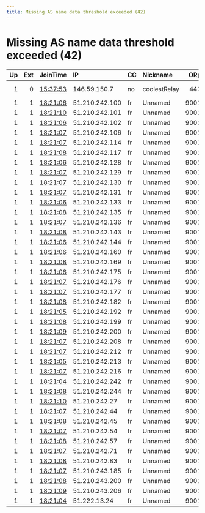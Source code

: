 ```yaml
---
title: Missing AS name data threshold exceeded (42)
---
```


# Missing AS name data threshold exceeded (42)

|   Up |   Ext | JoinTime                                                                                            | IP             | CC   | Nickname     |   ORp |   Dirp | Version   | Contact                   | OS    |   eFamMembers |
|-----:|------:|:----------------------------------------------------------------------------------------------------|:---------------|:-----|:-------------|------:|-------:|:----------|:--------------------------|:------|--------------:|
|    1 |     0 | [15:37:53](https://metrics.torproject.org/rs.html#details/DDD8E5ABA5C9D214E449A4A4795F606DB6FEE2F9) | 146.59.150.7   | no   | coolestRelay |   443 |      0 | 0.4.4.5   | patrick-trelay@mailbox.or | Linux |             1 |
|    1 |     1 | [18:21:06](https://metrics.torproject.org/rs.html#details/44A73AEE557D6F504B098BB14A268CBF133C99C7) | 51.210.242.100 | fr   | Unnamed      |  9001 |   9030 | 0.4.4.5   | Myrtis1@protonmail.com    | Linux |            41 |
|    1 |     1 | [18:21:10](https://metrics.torproject.org/rs.html#details/3CE9ABB3A0AF0C80D281B0BB948E4FBD0FBC3F1D) | 51.210.242.101 | fr   | Unnamed      |  9001 |   9030 | 0.4.4.5   | Myrtis1@protonmail.com    | Linux |            41 |
|    1 |     1 | [18:21:06](https://metrics.torproject.org/rs.html#details/BCFBC7A06E1EC7FA40E3ED6F83FED59143F3BAFE) | 51.210.242.102 | fr   | Unnamed      |  9001 |   9030 | 0.4.4.5   | Myrtis1@protonmail.com    | Linux |            41 |
|    1 |     1 | [18:21:07](https://metrics.torproject.org/rs.html#details/D47423225CE0B183E5F49A4039582D6D1FFB3B91) | 51.210.242.106 | fr   | Unnamed      |  9001 |   9030 | 0.4.4.5   | Myrtis1@protonmail.com    | Linux |            41 |
|    1 |     1 | [18:21:07](https://metrics.torproject.org/rs.html#details/A8487C2D23AE5D1355F253308794F470B30697D2) | 51.210.242.114 | fr   | Unnamed      |  9001 |   9030 | 0.4.4.5   | Myrtis1@protonmail.com    | Linux |            41 |
|    1 |     1 | [18:21:08](https://metrics.torproject.org/rs.html#details/6FD569E7100564EF7BF43E758289C02C36F0BF27) | 51.210.242.117 | fr   | Unnamed      |  9001 |   9030 | 0.4.4.5   | Myrtis1@protonmail.com    | Linux |            41 |
|    1 |     1 | [18:21:06](https://metrics.torproject.org/rs.html#details/9E06F8B99237BAAEF7A1B4A167EC2A47DF857FF4) | 51.210.242.128 | fr   | Unnamed      |  9001 |   9030 | 0.4.4.5   | Myrtis1@protonmail.com    | Linux |            41 |
|    1 |     1 | [18:21:07](https://metrics.torproject.org/rs.html#details/02AB652F54248D88D9AAE2FDF2F6878ED4F95AC8) | 51.210.242.129 | fr   | Unnamed      |  9001 |   9030 | 0.4.4.5   | Myrtis1@protonmail.com    | Linux |            41 |
|    1 |     1 | [18:21:07](https://metrics.torproject.org/rs.html#details/46BCE3BDC1C188B9179909EEAC6B639E04182F91) | 51.210.242.130 | fr   | Unnamed      |  9001 |   9030 | 0.4.4.5   | Myrtis1@protonmail.com    | Linux |            41 |
|    1 |     1 | [18:21:07](https://metrics.torproject.org/rs.html#details/4F094B3DA208EF338D7B1673AA38E7F99AB0137F) | 51.210.242.131 | fr   | Unnamed      |  9001 |   9030 | 0.4.4.5   | Myrtis1@protonmail.com    | Linux |            41 |
|    1 |     1 | [18:21:06](https://metrics.torproject.org/rs.html#details/2CBB7F743EDFC2308771E7809E040F2CDB2B9E2D) | 51.210.242.133 | fr   | Unnamed      |  9001 |   9030 | 0.4.4.5   | Myrtis1@protonmail.com    | Linux |            41 |
|    1 |     1 | [18:21:08](https://metrics.torproject.org/rs.html#details/6B6755A16E16EBAC9CD3D3FD341EAB63F9F9E33E) | 51.210.242.135 | fr   | Unnamed      |  9001 |   9030 | 0.4.4.5   | Myrtis1@protonmail.com    | Linux |            41 |
|    1 |     1 | [18:21:07](https://metrics.torproject.org/rs.html#details/5791BB618D7843C933BCC7F239839F7A421317E1) | 51.210.242.136 | fr   | Unnamed      |  9001 |   9030 | 0.4.4.5   | Myrtis1@protonmail.com    | Linux |            41 |
|    1 |     1 | [18:21:08](https://metrics.torproject.org/rs.html#details/2602935FAF1920520354A358B1E2B6A1A49FA43E) | 51.210.242.143 | fr   | Unnamed      |  9001 |   9030 | 0.4.4.5   | Myrtis1@protonmail.com    | Linux |            41 |
|    1 |     1 | [18:21:06](https://metrics.torproject.org/rs.html#details/4537E516EF4A6774CE5D23BEEC77C3A34B50487D) | 51.210.242.144 | fr   | Unnamed      |  9001 |   9030 | 0.4.4.5   | Myrtis1@protonmail.com    | Linux |            41 |
|    1 |     1 | [18:21:06](https://metrics.torproject.org/rs.html#details/E571BF965541F3A1AEC6EE74470CD4AF66417A4E) | 51.210.242.160 | fr   | Unnamed      |  9001 |   9030 | 0.4.4.5   | Myrtis1@protonmail.com    | Linux |            41 |
|    1 |     1 | [18:21:08](https://metrics.torproject.org/rs.html#details/E3A248B138DD14CAF9102678746EB52D4CC56554) | 51.210.242.169 | fr   | Unnamed      |  9001 |   9030 | 0.4.4.5   | Myrtis1@protonmail.com    | Linux |            41 |
|    1 |     1 | [18:21:06](https://metrics.torproject.org/rs.html#details/930D8D856809E8225E68486ADC6244E33EDDEE4A) | 51.210.242.175 | fr   | Unnamed      |  9001 |   9030 | 0.4.4.5   | Myrtis1@protonmail.com    | Linux |            41 |
|    1 |     1 | [18:21:07](https://metrics.torproject.org/rs.html#details/B8C4370D116E0656F5DBF7A58F86956848DF071B) | 51.210.242.176 | fr   | Unnamed      |  9001 |   9030 | 0.4.4.5   | Myrtis1@protonmail.com    | Linux |            41 |
|    1 |     1 | [18:21:07](https://metrics.torproject.org/rs.html#details/4B5E43AF30711541632E659B08B45651D386DE61) | 51.210.242.177 | fr   | Unnamed      |  9001 |   9030 | 0.4.4.5   | Myrtis1@protonmail.com    | Linux |            41 |
|    1 |     1 | [18:21:08](https://metrics.torproject.org/rs.html#details/A705BFE8321A9E9058BB5ECA5A1CF4805C280FD0) | 51.210.242.182 | fr   | Unnamed      |  9001 |   9030 | 0.4.4.5   | Myrtis1@protonmail.com    | Linux |            41 |
|    1 |     1 | [18:21:05](https://metrics.torproject.org/rs.html#details/42C695841EC050821D941E56A30A66F22DB3CF48) | 51.210.242.192 | fr   | Unnamed      |  9001 |   9030 | 0.4.4.5   | Myrtis1@protonmail.com    | Linux |            41 |
|    1 |     1 | [18:21:08](https://metrics.torproject.org/rs.html#details/9792874A9405E697596BCE4AFA4FE8E5D335074B) | 51.210.242.199 | fr   | Unnamed      |  9001 |   9030 | 0.4.4.5   | Myrtis1@protonmail.com    | Linux |            41 |
|    1 |     1 | [18:21:09](https://metrics.torproject.org/rs.html#details/0A5BEB16DAEA738A694CFEB95E2338DC7C083BCC) | 51.210.242.200 | fr   | Unnamed      |  9001 |   9030 | 0.4.4.5   | Myrtis1@protonmail.com    | Linux |            41 |
|    1 |     1 | [18:21:07](https://metrics.torproject.org/rs.html#details/D51D40E7B547870E29B26EB5509875E74F91C434) | 51.210.242.208 | fr   | Unnamed      |  9001 |   9030 | 0.4.4.5   | Myrtis1@protonmail.com    | Linux |            41 |
|    1 |     1 | [18:21:07](https://metrics.torproject.org/rs.html#details/91DADE2766E4E2BE4397BC81D125C492C7EF866B) | 51.210.242.212 | fr   | Unnamed      |  9001 |   9030 | 0.4.4.5   | Myrtis1@protonmail.com    | Linux |            41 |
|    1 |     1 | [18:21:05](https://metrics.torproject.org/rs.html#details/0ABA9A1C10CD7E205B8F490199A86AF90622B4C0) | 51.210.242.213 | fr   | Unnamed      |  9001 |   9030 | 0.4.4.5   | Myrtis1@protonmail.com    | Linux |            41 |
|    1 |     1 | [18:21:07](https://metrics.torproject.org/rs.html#details/23F6725EAE51A11625BF32CCA6EDFE8E15A23659) | 51.210.242.216 | fr   | Unnamed      |  9001 |   9030 | 0.4.4.5   | Myrtis1@protonmail.com    | Linux |            41 |
|    1 |     1 | [18:21:04](https://metrics.torproject.org/rs.html#details/B43C098F720F177BA188F644200D816304EEFE55) | 51.210.242.242 | fr   | Unnamed      |  9001 |   9030 | 0.4.4.5   | Myrtis1@protonmail.com    | Linux |            41 |
|    1 |     1 | [18:21:08](https://metrics.torproject.org/rs.html#details/55C5A8A131125825F8B94165C6AD41B2287AE75E) | 51.210.242.244 | fr   | Unnamed      |  9001 |   9030 | 0.4.4.5   | Myrtis1@protonmail.com    | Linux |            41 |
|    1 |     1 | [18:21:10](https://metrics.torproject.org/rs.html#details/AB4C6F36FF9C3826289D22BBF1E9359D47B5E275) | 51.210.242.27  | fr   | Unnamed      |  9001 |   9030 | 0.4.4.5   | Myrtis1@protonmail.com    | Linux |            41 |
|    1 |     1 | [18:21:07](https://metrics.torproject.org/rs.html#details/4E663627B174D0E108930386D97723C14402E214) | 51.210.242.44  | fr   | Unnamed      |  9001 |   9030 | 0.4.4.5   | Myrtis1@protonmail.com    | Linux |            41 |
|    1 |     1 | [18:21:08](https://metrics.torproject.org/rs.html#details/F5ABEA9F5490C749B73C07DED96103EB46531778) | 51.210.242.45  | fr   | Unnamed      |  9001 |   9030 | 0.4.4.5   | Myrtis1@protonmail.com    | Linux |            41 |
|    1 |     1 | [18:21:07](https://metrics.torproject.org/rs.html#details/76C3A955750CA521254EB3F6F8FF7874F4F1BCD1) | 51.210.242.54  | fr   | Unnamed      |  9001 |   9030 | 0.4.4.5   | Myrtis1@protonmail.com    | Linux |            41 |
|    1 |     1 | [18:21:08](https://metrics.torproject.org/rs.html#details/A20F7213EDE3FC15EB979E2A6ECD482506969E0C) | 51.210.242.57  | fr   | Unnamed      |  9001 |   9030 | 0.4.4.5   | Myrtis1@protonmail.com    | Linux |            41 |
|    1 |     1 | [18:21:07](https://metrics.torproject.org/rs.html#details/4CE4F664ABAB2A06510D6AD2134AFCC39BCA214F) | 51.210.242.71  | fr   | Unnamed      |  9001 |   9030 | 0.4.4.5   | Myrtis1@protonmail.com    | Linux |            41 |
|    1 |     1 | [18:21:08](https://metrics.torproject.org/rs.html#details/46B5830029216DA1EFEEAFB08CFB1A70420ED95A) | 51.210.242.83  | fr   | Unnamed      |  9001 |   9030 | 0.4.4.5   | Myrtis1@protonmail.com    | Linux |            41 |
|    1 |     1 | [18:21:07](https://metrics.torproject.org/rs.html#details/141CD8F309A03CF05725EAA042E5DF9572A93799) | 51.210.243.185 | fr   | Unnamed      |  9001 |   9030 | 0.4.4.5   | Myrtis1@protonmail.com    | Linux |            41 |
|    1 |     1 | [18:21:08](https://metrics.torproject.org/rs.html#details/CD09848A92E761B31ED15E4A1A8C23E7E2ABA714) | 51.210.243.200 | fr   | Unnamed      |  9001 |   9030 | 0.4.4.5   | Myrtis1@protonmail.com    | Linux |            41 |
|    1 |     1 | [18:21:09](https://metrics.torproject.org/rs.html#details/049BE7BCBD8C60A46FEF6C960CD6F4ECE8A80A06) | 51.210.243.206 | fr   | Unnamed      |  9001 |   9030 | 0.4.4.5   | Myrtis1@protonmail.com    | Linux |            41 |
|    1 |     1 | [18:21:04](https://metrics.torproject.org/rs.html#details/CF23AE9043BFD36E35399E37F1C095DD802F6546) | 51.222.13.24   | fr   | Unnamed      |  9001 |   9030 | 0.4.4.5   | Myrtis1@protonmail.com    | Linux |            41 |
